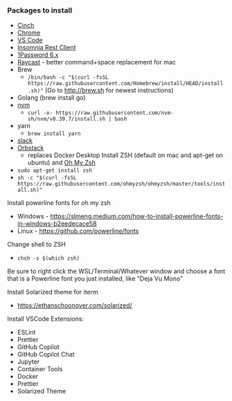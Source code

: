 ### Packages to install ###
* [Cinch](http://www.irradiatedsoftware.com/cinch/)
* [Chrome](https://www.google.com/chrome/)
* [VS Code](https://code.visualstudio.com/download)
* [Insomnia Rest Client](https://insomnia.rest/download/)
* [1Password 6.x](https://1password.com/downloads/)
* [Raycast](https://www.raycast.com/) - better command+space replacement for mac
* Brew
  * `/bin/bash -c "$(curl -fsSL https://raw.githubusercontent.com/Homebrew/install/HEAD/install.sh)"` (Go to http://brew.sh for newest instructions)
* Golang (brew install go)
* [nvm](https://github.com/nvm-sh/nvm)
  * `curl -o- https://raw.githubusercontent.com/nvm-sh/nvm/v0.39.7/install.sh | bash`
* yarn
  * `brew install yarn`
* [slack](https://slack.com/downloads/osx)
* [Orbstack](https://orbstack.dev/download)
  * replaces Docker Desktop
Install ZSH (default on mac and apt-get on ubuntu) and [Oh My Zsh](https://ohmyz.sh/#install)
* `sudo apt-get install zsh`
* `sh -c "$(curl -fsSL https://raw.githubusercontent.com/ohmyzsh/ohmyzsh/master/tools/install.sh)"`

Install powerline fonts for oh my zsh
* Windows - https://slmeng.medium.com/how-to-install-powerline-fonts-in-windows-b2eedecace58
* Linux - https://github.com/powerline/fonts

Change shell to ZSH
* `chsh -s $(which zsh)`

Be sure to right click the WSL/Terminal/Whatever window and choose a font that is a Powerline font you just installed, like "Deja Vu Mono" 

Install Solarized theme for iterm
* https://ethanschoonover.com/solarized/

Install VSCode Extensions:
* ESLint
* Prettier
* GitHub Copilot
* GitHub Copilot Chat
* Jupyter
* Container Tools
* Docker
* Prettier
* Solarized Theme


